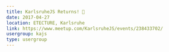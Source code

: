 ```yaml
---
title: KarlsruheJS Returns! 🎉
date: 2017-04-27
location: ETECTURE, Karlsruhe
link: https://www.meetup.com/KarlsruheJS/events/238433702/
usergroup: kajs
type: usergroup
---
```

